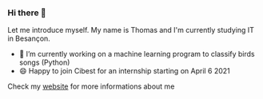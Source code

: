 ### Hi there 👋

Let me introduce myself. My name is Thomas and I'm currently studying IT in Besançon.
 
- 🔭 I’m currently working on a machine learning program to classify birds songs (Python)
- 😄 Happy to join Cibest for an internship starting on April 6 2021

Check my <a href="https://thomascorcoral.com/">website</a> for more informations about me

